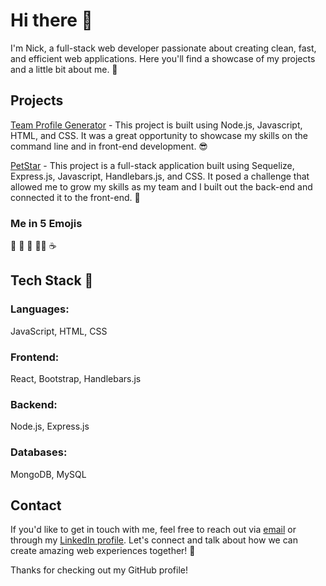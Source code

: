 # Hi there 👋

I'm Nick, a full-stack web developer passionate about creating clean, fast, and efficient web applications. Here you'll find a showcase of my projects and a little bit about me. 🤖

## Projects
[Team Profile Generator](https://github.com/nwherman1724/team-profile-generator) - This project is built using Node.js, Javascript, HTML, and CSS. It was a great opportunity to showcase my skills on the command line and in front-end development. 😎

[PetStar](https://github.com/nwherman1724/rmp) - This project is a full-stack application built using Sequelize, Express.js, Javascript, Handlebars.js, and CSS. It posed a challenge that allowed me to grow my skills as my team and I built out the back-end and connected it to the front-end. 🤩

### Me in 5 Emojis
🙏 💍 👶 🧗‍♂️ ☕

## Tech Stack 🚀
### Languages: 
JavaScript, HTML, CSS

### Frontend: 
React, Bootstrap, Handlebars.js

### Backend: 
Node.js, Express.js

### Databases: 
MongoDB, MySQL

## Contact 
If you'd like to get in touch with me, feel free to reach out via [email](nwherman1724@gmail.com) or through my [LinkedIn profile](https://www.linkedin.com/in/nwherman1724/). Let's connect and talk about how we can create amazing web experiences together! 🤝

Thanks for checking out my GitHub profile!

<!--
**nwherman1724/nwherman1724** is a ✨ _special_ ✨ repository because its `README.md` (this file) appears on your GitHub profile.



Here are some ideas to get you started:

- 🔭 I’m currently working on ...
- 🌱 I’m currently learning ...
- 👯 I’m looking to collaborate on ...
- 🤔 I’m looking for help with ...
- 💬 Ask me about ...
- 📫 How to reach me: ...
- 😄 Pronouns: ...
- ⚡ Fun fact: ...
-->

